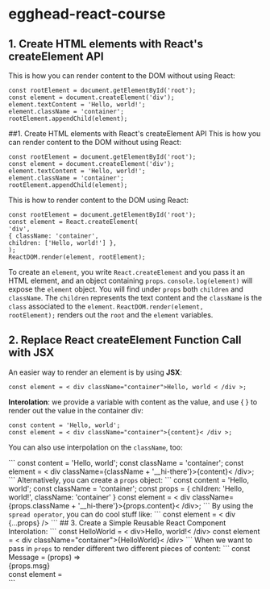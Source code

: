 # egghead-react-course
## 1. Create HTML elements with React's createElement API
This is how you can render content to the DOM without using React:
```
const rootElement = document.getElementById('root');
const element = document.createElement('div');
element.textContent = 'Hello, world!';
element.className = 'container';
rootElement.appendChild(element);
```

##1. Create HTML elements with React's createElement API</h2>
This is how you can render content to the DOM without using React:
```
const rootElement = document.getElementById('root');
const element = document.createElement('div');
element.textContent = 'Hello, world!';
element.className = 'container';
rootElement.appendChild(element);
```
This is how to render content to the DOM using React:
```
const rootElement = document.getElementById('root');
const element = React.createElement(
'div',
{ className: 'container',
children: ['Hello, world!'] },
);
ReactDOM.render(element, rootElement);
```
To create an <code>element</code>, you write <code>React.createElement</code> and you pass it an HTML element, and an object containing <code>props</code>.
<code>console.log(element)</code> will expose the <code>element</code> object. You will find under <code>props</code> both <code>children</code> and <code>className</code>. The <code>children</code> represents the text content and the <code>className</code> is the <code>class</code> associated to the <code>element</code>.
<code>ReactDOM.render(element, rootElement);</code> renders out the <code>root</code> and the <code>element</code> variables.
## 2. Replace React createElement Function Call with JSX</h2>
An easier way to render an element is by using <strong>JSX</strong>:
```
const element = < div className="container">Hello, world < /div >;
```
<strong>Interolation</strong>: we provide a variable with content as the value, and use { } to render out the value in the container div:
```
const content = 'Hello, world';
const element = < div className="container">{content}< /div >;
```
<p>You can also use interpolation on the <code>className</code>, too:</p>
```
const content = 'Hello, world';
const className = 'container';
const element = < div className={className + '__hi-there'}>{content}< /div>;
```
Alternatively, you can create a <code>props</code> object:
```
const content = 'Hello, world';
const className = 'container';
const props = {
children: 'Hello, world!',
className: 'container'
}
const element = < div className={props.className + '__hi-there'}>{props.content}< /div>;
```
By using the <code>spread operator</code>, you can do cool stuff like:
```
const element = < div {...props} />
```
## 3. Create a Simple Reusable React Component</h2>
Interolation:
```
const HelloWorld = < div>Hello, world!< /div>
const element = < div className="container">{HelloWorld}< /div>
```
When we want to pass in <code>props</code> to render different two different pieces of content:
```
const Message = (props) => <div>{props.msg}</div>
const element =
<div className="container">
<Message msg='Hello, world!' />
<Message msg='Goodbye, world!' />
</div>
```
